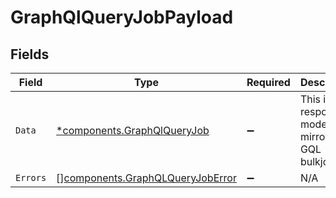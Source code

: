 # GraphQlQueryJobPayload


## Fields

| Field                                                                                | Type                                                                                 | Required                                                                             | Description                                                                          |
| ------------------------------------------------------------------------------------ | ------------------------------------------------------------------------------------ | ------------------------------------------------------------------------------------ | ------------------------------------------------------------------------------------ |
| `Data`                                                                               | [*components.GraphQlQueryJob](../../models/components/graphqlqueryjob.md)            | :heavy_minus_sign:                                                                   | This is the response model that mirrors the GQL bulkjob                              |
| `Errors`                                                                             | [][components.GraphQLQueryJobError](../../models/components/graphqlqueryjoberror.md) | :heavy_minus_sign:                                                                   | N/A                                                                                  |